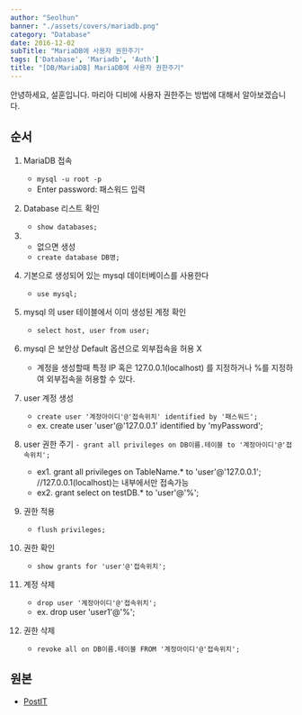 ```yaml
---
author: "Seolhun"
banner: "./assets/covers/mariadb.png"
category: "Database"
date: 2016-12-02
subTitle: "MariaDB에 사용자 권한주기"
tags: ['Database', 'Mariadb', 'Auth']
title: "[DB/MariaDB] MariaDB에 사용자 권한주기"
---
```


안녕하세요, 설훈입니다.
마리아 디비에 사용자 권한주는 방법에 대해서 알아보겠습니다.

## 순서
1. MariaDB 접속
   - `mysql -u root -p`
   - Enter password: 패스워드 입력

2. Database 리스트 확인
   - `show databases;`
3. - 없으면 생성
   - `create database DB명;`

4. 기본으로 생성되어 있는 mysql 데이터베이스를 사용한다
   - `use mysql;`

5. mysql 의 user 테이블에서 이미 생성된 계정 확인
   - `select host, user from user;`

6. mysql 은 보안상 Default 옵션으로 외부접속을 허용 X
   - 계정을 생성할때 특정 IP 혹은 127.0.0.1(localhost) 를 지정하거나 %를 지정하여 외부접속을 허용할 수 있다.

7. user 계정 생성
   - `create user '계정아이디'@'접속위치' identified by '패스워드';`
   - ex. create user 'user'@'127.0.0.1' identified by 'myPassword';

8. user 권한 주기
   `- grant all privileges on DB이름.테이블 to '계정아이디'@'접속위치';`
   - ex1. grant all privileges on TableName.\* to 'user'@'127.0.0.1'; //127.0.0.1(localhost)는 내부에서만 접속가능
   - ex2. grant select on testDB.\* to 'user'@'%';

9. 권한 적용
   - `flush privileges;`

10. 권한 확인
    - `show grants for 'user'@'접속위치';`

11. 계정 삭제
    - `drop user '계정아이디'@'접속위치';`
    - ex. drop user 'user1'@'%';

12. 권한 삭제
    - `revoke all on DB이름.테이블 FROM '계정아이디'@'접속위치';`

## 원본
- [PostIT](http://postitforhooney.tistory.com/entry/MySql-Mariadb-MYsql-사용자-권한주기-및-확인?category=652294)
